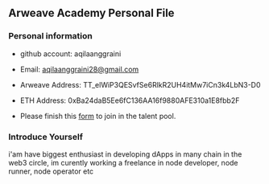 ## Arweave Academy Personal File

### Personal information

- github account: aqilaanggraini
- Email: aqilaanggraini28@gmail.com

- Arweave Address: TT_elWiP3QESvfSe6RlkR2UH4itMw7iCn3k4LbN3-D0
- ETH Address: 0xBa24daB5Ee6fC136AA16f9880AFE310a1E8fbb2F
- Please finish this [form](https://docs.google.com/forms/d/e/1FAIpQLSfWA5fIIcBgmRppm3jNz5vmf9Mai_QMVil-2pO4r7YKn_Zhtw/viewform?usp=sf_link) to join in the talent pool.

### Introduce Yourself
 i'am have biggest enthusiast in developing dApps in many chain in the web3 circle, im curently working a freelance in node developer, node runner, node operator etc
